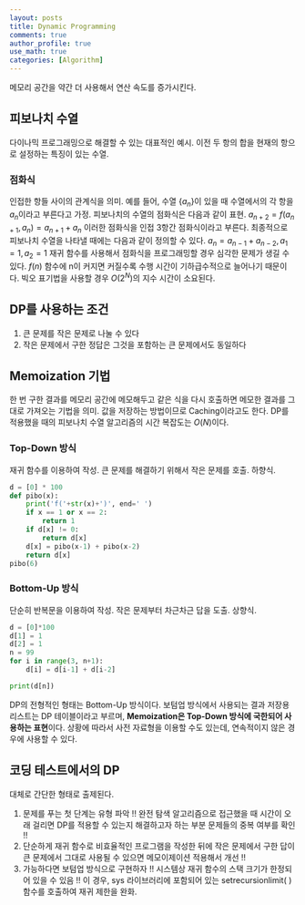 ```yaml
---
layout: posts
title: Dynamic Programming
comments: true
author_profile: true
use_math: true
categories: [Algorithm]
---
```


메모리 공간을 약간 더 사용해서 연산 속도를 증가시킨다.

## 피보나치 수열
다이나믹 프로그래밍으로 해결할 수 있는 대표적인 예시.
이전 두 항의 합을 현재의 항으로 설정하는 특징이 있는 수열.

### 점화식
인접한 항들 사이의 관계식을 의미.
예를 들어, 수열 $\{a_n\}$이 있을 때 수열에서의 각 항을 $a_n$이라고 부른다고 가정.
피보나치의 수열의 점화식은 다음과 같이 표현.
$a_{n+2}=f(a_{n+1}, a_n)=a_{n+1}+a_n$
이러한 점화식을 인접 3항간 점화식이라고 부른다.
최종적으로 피보나치 수열을 나타낼 때에는 다음과 같이 정의할 수 있다.
$a_n=a_{n-1}+a_{n-2},a_1=1,a_2=1$
재귀 함수를 사용해서 점화식을 프로그래밍할 경우 심각한 문제가 생길 수 있다.
$f(n)$ 함수에 n이 커지면 커질수록 수행 시간이 기하급수적으로 늘어나기 때문이다. 빅오 표기법을 사용할 경우 $O(2^N)$의 지수 시간이 소요된다.

## DP를 사용하는 조건
1. 큰 문제를 작은 문제로 나눌 수 있다
2. 작은 문제에서 구한 정답은 그것을 포함하는 큰 문제에서도 동일하다

## Memoization 기법
한 번 구한 결과를 메모리 공간에 메모해두고 같은 식을 다시 호출하면 메모한 결과를 그대로 가져오는 기법을 의미. 값을 저장하는 방법이므로 Caching이라고도 한다. DP를 적용했을 때의 피보나치 수열 알고리즘의 시간 복잡도는 $O(N)$이다. 

### Top-Down 방식
재귀 함수를 이용하여 작성. 큰 문제를 해결하기 위해서 작은 문제를 호출.
하향식.
```python
d = [0] * 100
def pibo(x):
	print('f('+str(x)+')', end=' ')
	if x == 1 or x == 2:
		return 1
	if d[x] != 0:
		return d[x]
	d[x] = pibo(x-1) + pibo(x-2)
	return d[x]
pibo(6)
```
### Bottom-Up 방식
단순히 반복문을 이용하여 작성. 작은 문제부터 차근차근 답을 도출.
상향식.
```python
d = [0]*100
d[1] = 1
d[2] = 1
n = 99
for i in range(3, n+1):
	d[i] = d[i-1] + d[i-2]

print(d[n])
```
DP의 전형적인 형태는 Bottom-Up 방식이다.
보텀업 방식에서 사용되는 결과 저장용 리스트는 DP 테이블이라고 부르며, **Memoization은 Top-Down 방식에 국한되어 사용하는 표현**이다.
상황에 따라서 사전 자료형을 이용할 수도 있는데, 연속적이지 않은 경우에 사용할 수 있다. 

## 코딩 테스트에서의 DP
대체로 간단한 형태로 출제된다.
1. 문제를 푸는 첫 단계는 유형 파악 !!
	완전 탐색 알고리즘으로 접근했을 때 시간이 오래 걸리면 DP를 적용할 수 있는지 해결하고자 하는 부분 문제들의 중복 여부를 확인 !!
2. 단순하게 재귀 함수로 비효율적인 프로그램을 작성한 뒤에 작은 문제에서 구한 답이 큰 문제에서 그대로 사용될 수 있으면 메모이제이션 적용해서 개선 !!
3. 가능하다면 보텀업 방식으로 구현하자 !! 시스템상 재귀 함수의 스택 크기가 한정되어 있을 수 있음 !! 이 경우, sys 라이브러리에 포함되어 있는 setrecursionlimit( ) 함수를 호출하여 재귀 제한을 완화.
